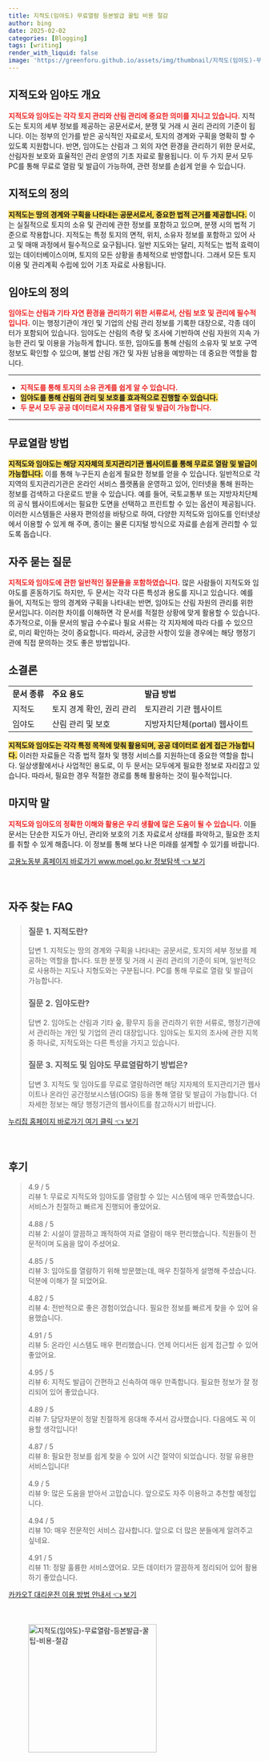 ```yaml
---
title: 지적도(임야도) 무료열람 등본발급 꿀팁 비용 절감
author: bing
date: 2025-02-02
categories: [Blogging]
tags: [writing]
render_with_liquid: false
image: 'https://greenforu.github.io/assets/img/thumbnail/지적도(임야도)-무료열람-등본발급-꿀팁-비용-절감.webp'
---
```



<h2 id='지적도와_임야도_개요'>지적도와 임야도 개요</h2>

<p><b><span style="color: #ee2323;">지적도와 임야도는 각각 토지 관리와 산림 관리에 중요한 의미를 지니고 있습니다.</span></b> 지적도는 토지의 세부 정보를 제공하는 공문서로서, 분쟁 및 거래 시 권리 관리의 기준이 됩니다. 이는 정부의 인가를 받은 공식적인 자료로서, 토지의 경계와 구획을 명확히 할 수 있도록 지원합니다. 반면, 임야도는 산림과 그 외의 자연 환경을 관리하기 위한 문서로, 산림자원 보호와 효율적인 관리 운영의 기초 자료로 활용됩니다. 이 두 가지 문서 모두 PC를 통해 무료로 열람 및 발급이 가능하여, 관련 정보를 손쉽게 얻을 수 있습니다.</p>

<h2 id='지적도의_정의'>지적도의 정의</h2>

<p><b><span style="background-color: #ffe066;">지적도는 땅의 경계와 구획을 나타내는 공문서로서, 중요한 법적 근거를 제공합니다.</span></b> 이는 실질적으로 토지의 소유 및 관리에 관한 정보를 포함하고 있으며, 분쟁 시의 법적 기준으로 작용합니다. 지적도는 특정 토지의 면적, 위치, 소유자 정보를 포함하고 있어 사고 및 매매 과정에서 필수적으로 요구됩니다. 일반 지도와는 달리, 지적도는 법적 효력이 있는 데이터베이스이며, 토지의 모든 상황을 총체적으로 반영합니다. 그래서 모든 토지 이용 및 관리계획 수립에 있어 기초 자료로 사용됩니다.</p>

<h2 id='임야도의_정의'>임야도의 정의</h2>

<p><b><span style="color: #ee2323;">임야도는 산림과 기타 자연 환경을 관리하기 위한 서류로서, 산림 보호 및 관리에 필수적입니다.</span></b> 이는 행정기관이 개인 및 기업의 산림 관리 정보를 기록한 대장으로, 각종 데이터가 포함되어 있습니다. 임야도는 산림의 측량 및 조사에 기반하여 산림 자원의 지속 가능한 관리 및 이용을 가능하게 합니다. 또한, 임야도를 통해 산림의 소유자 및 보호 구역 정보도 확인할 수 있으며, 불법 산림 개간 및 자원 남용을 예방하는 데 중요한 역할을 합니다.</p>

<hr />

<ul>
    <li><b><span style="color: #ee2323;">지적도를 통해 토지의 소유 관계를 쉽게 알 수 있습니다.</span></b></li>
    <li><b><span style="background-color: #ffe066;">임야도를 통해 산림의 관리 및 보호를 효과적으로 진행할 수 있습니다.</span></b></li>
    <li><b><span style="color: #ee2323;">두 문서 모두 공공 데이터로서 자유롭게 열람 및 발급이 가능합니다.</span></b></li>
</ul>

<hr />

<h2 id='무료열람_방법'>무료열람 방법</h2>

<p><b><span style="background-color: #ffe066;">지적도와 임야도는 해당 지자체의 토지관리기관 웹사이트를 통해 무료로 열람 및 발급이 가능합니다.</span></b> 이를 통해 누구든지 손쉽게 필요한 정보를 얻을 수 있습니다. 일반적으로 각 지역의 토지관리기관은 온라인 서비스 플랫폼을 운영하고 있어, 인터넷을 통해 원하는 정보를 검색하고 다운로드 받을 수 있습니다. 예를 들어, 국토교통부 또는 지방자치단체의 공식 웹사이트에서는 필요한 도면을 선택하고 프린트할 수 있는 옵션이 제공됩니다. 이러한 시스템들은 사용자 편의성을 바탕으로 하여, 다양한 지적도와 임야도를 인터넷상에서 이용할 수 있게 해 주며, 종이는 물론 디지털 방식으로 자료를 손쉽게 관리할 수 있도록 돕습니다.</p>

<h2 id='자주묻는_질문'>자주 묻는 질문</h2>

<p><b><span style="color: #ee2323;">지적도와 임야도에 관한 일반적인 질문들을 포함하였습니다.</span></b> 많은 사람들이 지적도와 임야도를 혼동하기도 하지만, 두 문서는 각각 다른 특성과 용도를 지니고 있습니다. 예를 들어, 지적도는 땅의 경계와 구획을 나타내는 반면, 임야도는 산림 자원의 관리를 위한 문서입니다. 이러한 차이를 이해하면 각 문서를 적절한 상황에 맞게 활용할 수 있습니다. 추가적으로, 이들 문서의 발급 수수료나 필요 서류는 각 지자체에 따라 다를 수 있으므로, 미리 확인하는 것이 중요합니다. 따라서, 궁금한 사항이 있을 경우에는 해당 행정기관에 직접 문의하는 것도 좋은 방법입니다.</p>

<h2 id='소결론'>소결론</h2>

<table>
    <tr>
        <td><b>문서 종류</b></td>
        <td><b>주요 용도</b></td>
        <td><b>발급 방법</b></td>
    </tr>
    <tr>
        <td>지적도</td>
        <td>토지 경계 확인, 권리 관리</td>
        <td>토지관리 기관 웹사이트</td>
    </tr>
    <tr>
        <td>임야도</td>
        <td>산림 관리 및 보호</td>
        <td>지방자치단체(portal) 웹사이트</td>
    </tr>
</table>

<p><b><span style="background-color: #ffe066;">지적도와 임야도는 각각 특정 목적에 맞춰 활용되며, 공공 데이터로 쉽게 접근 가능합니다.</span></b> 이러한 자료들은 각종 법적 절차 및 행정 서비스를 지원하는데 중요한 역할을 합니다. 일상생활에서나 사업적인 용도로, 이 두 문서는 모두에게 필요한 정보로 자리잡고 있습니다. 따라서, 필요한 경우 적절한 경로를 통해 활용하는 것이 필수적입니다.</p>

<h2 id='마지막_말'>마지막 말</h2>

<p><b><span style="color: #ee2323;">지적도와 임야도의 정확한 이해와 활용은 우리 생활에 많은 도움이 될 수 있습니다.</span></b> 이들 문서는 단순한 지도가 아닌, 관리와 보호의 기초 자료로서 상태를 파악하고, 필요한 조치를 취할 수 있게 해줍니다. 이 정보를 통해 보다 나은 미래를 설계할 수 있기를 바랍니다.</p>


<p><a class="click-button" title="고용노동부 홈페이지 바로가기 www.moel.go.kr 정보탐색" href="https://greenforu.github.io/posts/%EA%B3%A0%EC%9A%A9%EB%85%B8%EB%8F%99%EB%B6%80-%ED%99%88%ED%8E%98%EC%9D%B4%EC%A7%80-%EB%B0%94%EB%A1%9C%EA%B0%80%EA%B8%B0-www.moel.go.kr-%EC%A0%95%EB%B3%B4%ED%83%90%EC%83%89/" rel="dofollow">고용노동부 홈페이지 바로가기 www.moel.go.kr 정보탐색 👈 보기</a></p><br>
<h2 id='자주_찾는_FAQ'>자주 찾는 FAQ</h2>
<div itemscope="" itemtype="https://schema.org/FAQPage"> 
<blockquote> 
<div itemscope="" itemprop="mainEntity" itemtype="https://schema.org/Question"> 
<h3 itemprop="name">질문 1. 지적도란?</h3> 
<div itemscope="" itemprop="acceptedAnswer" itemtype="https://schema.org/Answer"> 
<span itemprop="text"> 
<p>답변 1. 지적도는 땅의 경계와 구획을 나타내는 공문서로, 토지의 세부 정보를 제공하는 역할을 합니다. 또한 분쟁 및 거래 시 권리 관리의 기준이 되며, 일반적으로 사용하는 지도나 지형도와는 구분됩니다. PC를 통해 무료로 열람 및 발급이 가능합니다.</p> 
</span> 
</div> 
</div> 

<div itemscope="" itemprop="mainEntity" itemtype="https://schema.org/Question"> 
<h3 itemprop="name">질문 2. 임야도란?</h3> 
<div itemscope="" itemprop="acceptedAnswer" itemtype="https://schema.org/Answer"> 
<span itemprop="text"> 
<p>답변 2. 임야도는 산림과 기타 숲, 황무지 등을 관리하기 위한 서류로, 행정기관에서 관리하는 개인 및 기업의 관리 대장입니다. 임야도는 토지의 조사에 관한 지목 중 하나로, 지적도와는 다른 특성을 가지고 있습니다.</p> 
</span> 
</div> 
</div> 

<div itemscope="" itemprop="mainEntity" itemtype="https://schema.org/Question"> 
<h3 itemprop="name">질문 3. 지적도 및 임야도 무료열람하기 방법은?</h3> 
<div itemscope="" itemprop="acceptedAnswer" itemtype="https://schema.org/Answer"> 
<span itemprop="text"> 
<p>답변 3. 지적도 및 임야도를 무료로 열람하려면 해당 지자체의 토지관리기관 웹사이트나 온라인 공간정보시스템(OGIS) 등을 통해 열람 및 발급이 가능합니다. 더 자세한 정보는 해당 행정기관의 웹사이트를 참고하시기 바랍니다.</p> 
</span> 
</div> 
</div> 

</blockquote> 
</div>
<p><a class="click-button" title="누리집 홈페이지 바로가기 여기 클릭" href="https://greenforu.github.io/posts/%EB%88%84%EB%A6%AC%EC%A7%91-%ED%99%88%ED%8E%98%EC%9D%B4%EC%A7%80-%EB%B0%94%EB%A1%9C%EA%B0%80%EA%B8%B0-%EC%97%AC%EA%B8%B0-%ED%81%B4%EB%A6%AD/" rel="dofollow">누리집 홈페이지 바로가기 여기 클릭 👈 보기</a></p><br>
<h2 id='후기'>후기</h2>
<div itemscope itemtype="https://schema.org/Product">
  <blockquote>
  <div itemprop="review" itemscope itemtype="https://schema.org/Review">
      <div itemprop="reviewRating" itemscope itemtype="https://schema.org/Rating"> <span itemprop="ratingValue">4.9</span> / <span itemprop="bestRating">5</span> </div>
      <span itemprop="reviewBody">리뷰 1: 무료로 지적도와 임야도를 열람할 수 있는 시스템에 매우 만족했습니다. 서비스가 친절하고 빠르게 진행되어 좋았어요.</span>
  </div>
  <br>
  <div itemprop="review" itemscope itemtype="https://schema.org/Review">
      <div itemprop="reviewRating" itemscope itemtype="https://schema.org/Rating"> <span itemprop="ratingValue">4.88</span> / <span itemprop="bestRating">5</span> </div>
      <span itemprop="reviewBody">리뷰 2: 시설이 깔끔하고 쾌적하여 자료 열람이 매우 편리했습니다. 직원들이 전문적이며 도움을 많이 주셨어요.</span>
  </div>
  <br>
  <div itemprop="review" itemscope itemtype="https://schema.org/Review">
      <div itemprop="reviewRating" itemscope itemtype="https://schema.org/Rating"> <span itemprop="ratingValue">4.85</span> / <span itemprop="bestRating">5</span> </div>
      <span itemprop="reviewBody">리뷰 3: 임야도를 열람하기 위해 방문했는데, 매우 친절하게 설명해 주셨습니다. 덕분에 이해가 잘 되었어요.</span>
  </div>
  <br>
  <div itemprop="review" itemscope itemtype="https://schema.org/Review">
      <div itemprop="reviewRating" itemscope itemtype="https://schema.org/Rating"> <span itemprop="ratingValue">4.82</span> / <span itemprop="bestRating">5</span> </div>
      <span itemprop="reviewBody">리뷰 4: 전반적으로 좋은 경험이었습니다. 필요한 정보를 빠르게 찾을 수 있어 유용했습니다.</span>
  </div>
  <br>
  <div itemprop="review" itemscope itemtype="https://schema.org/Review">
      <div itemprop="reviewRating" itemscope itemtype="https://schema.org/Rating"> <span itemprop="ratingValue">4.91</span> / <span itemprop="bestRating">5</span> </div>
      <span itemprop="reviewBody">리뷰 5: 온라인 시스템도 매우 편리했습니다. 언제 어디서든 쉽게 접근할 수 있어 좋았어요.</span>
  </div>
  <br>
  <div itemprop="review" itemscope itemtype="https://schema.org/Review">
      <div itemprop="reviewRating" itemscope itemtype="https://schema.org/Rating"> <span itemprop="ratingValue">4.95</span> / <span itemprop="bestRating">5</span> </div>
      <span itemprop="reviewBody">리뷰 6: 지적도 발급이 간편하고 신속하여 매우 만족합니다. 필요한 정보가 잘 정리되어 있어 좋았습니다.</span>
  </div>
  <br>
  <div itemprop="review" itemscope itemtype="https://schema.org/Review">
      <div itemprop="reviewRating" itemscope itemtype="https://schema.org/Rating"> <span itemprop="ratingValue">4.89</span> / <span itemprop="bestRating">5</span> </div>
      <span itemprop="reviewBody">리뷰 7: 담당자분이 정말 친절하게 응대해 주셔서 감사했습니다. 다음에도 꼭 이용할 생각입니다!</span>
  </div>
  <br>
  <div itemprop="review" itemscope itemtype="https://schema.org/Review">
      <div itemprop="reviewRating" itemscope itemtype="https://schema.org/Rating"> <span itemprop="ratingValue">4.87</span> / <span itemprop="bestRating">5</span> </div>
      <span itemprop="reviewBody">리뷰 8: 필요한 정보를 쉽게 찾을 수 있어 시간 절약이 되었습니다. 정말 유용한 서비스입니다!</span>
  </div>
  <br>
  <div itemprop="review" itemscope itemtype="https://schema.org/Review">
      <div itemprop="reviewRating" itemscope itemtype="https://schema.org/Rating"> <span itemprop="ratingValue">4.9</span> / <span itemprop="bestRating">5</span> </div>
      <span itemprop="reviewBody">리뷰 9: 많은 도움을 받아서 고맙습니다. 앞으로도 자주 이용하고 추천할 예정입니다.</span>
  </div>
  <br>
  <div itemprop="review" itemscope itemtype="https://schema.org/Review">
      <div itemprop="reviewRating" itemscope itemtype="https://schema.org/Rating"> <span itemprop="ratingValue">4.94</span> / <span itemprop="bestRating">5</span> </div>
      <span itemprop="reviewBody">리뷰 10: 매우 전문적인 서비스 감사합니다. 앞으로 더 많은 분들에게 알려주고 싶네요.</span>
  </div>
  <br>
  <div itemprop="review" itemscope itemtype="https://schema.org/Review">
      <div itemprop="reviewRating" itemscope itemtype="https://schema.org/Rating"> <span itemprop="ratingValue">4.91</span> / <span itemprop="bestRating">5</span> </div>
      <span itemprop="reviewBody">리뷰 11: 정말 훌륭한 서비스였어요. 모든 데이터가 깔끔하게 정리되어 있어 활용하기 좋았습니다.</span>
  </div>
  </blockquote>
</div>
<p><a class="click-button" title="카카오T 대리운전 이용 방법 안내서" href="https://greenforu.github.io/posts/%EC%B9%B4%EC%B9%B4%EC%98%A4T-%EB%8C%80%EB%A6%AC%EC%9A%B4%EC%A0%84-%EC%9D%B4%EC%9A%A9-%EB%B0%A9%EB%B2%95-%EC%95%88%EB%82%B4%EC%84%9C/" rel="dofollow">카카오T 대리운전 이용 방법 안내서 👈 보기</a></p><br>
<figure class="image"><img src="https://greenforu.github.io/assets/img/thumbnail/지적도(임야도)-무료열람-등본발급-꿀팁-비용-절감.webp" alt="지적도(임야도)-무료열람-등본발급-꿀팁-비용-절감" width="256" height="256"></figure>